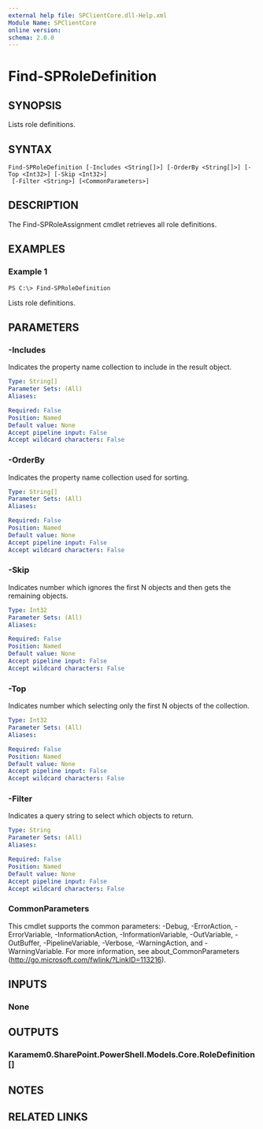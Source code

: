 ```yaml
---
external help file: SPClientCore.dll-Help.xml
Module Name: SPClientCore
online version:
schema: 2.0.0
---
```


# Find-SPRoleDefinition

## SYNOPSIS
Lists role definitions.

## SYNTAX

```
Find-SPRoleDefinition [-Includes <String[]>] [-OrderBy <String[]>] [-Top <Int32>] [-Skip <Int32>]
 [-Filter <String>] [<CommonParameters>]
```

## DESCRIPTION
The Find-SPRoleAssignment cmdlet retrieves all role definitions.

## EXAMPLES

### Example 1
```
PS C:\> Find-SPRoleDefinition
```

Lists role definitions.

## PARAMETERS

### -Includes
Indicates the property name collection to include in the result object.

```yaml
Type: String[]
Parameter Sets: (All)
Aliases:

Required: False
Position: Named
Default value: None
Accept pipeline input: False
Accept wildcard characters: False
```

### -OrderBy
Indicates the property name collection used for sorting.

```yaml
Type: String[]
Parameter Sets: (All)
Aliases:

Required: False
Position: Named
Default value: None
Accept pipeline input: False
Accept wildcard characters: False
```

### -Skip
Indicates number which ignores the first N objects and then gets the remaining objects.

```yaml
Type: Int32
Parameter Sets: (All)
Aliases:

Required: False
Position: Named
Default value: None
Accept pipeline input: False
Accept wildcard characters: False
```

### -Top
Indicates number which selecting only the first N objects of the collection.

```yaml
Type: Int32
Parameter Sets: (All)
Aliases:

Required: False
Position: Named
Default value: None
Accept pipeline input: False
Accept wildcard characters: False
```

### -Filter
Indicates a query string to select which objects to return.

```yaml
Type: String
Parameter Sets: (All)
Aliases:

Required: False
Position: Named
Default value: None
Accept pipeline input: False
Accept wildcard characters: False
```

### CommonParameters
This cmdlet supports the common parameters: -Debug, -ErrorAction, -ErrorVariable, -InformationAction, -InformationVariable, -OutVariable, -OutBuffer, -PipelineVariable, -Verbose, -WarningAction, and -WarningVariable.
For more information, see about_CommonParameters (http://go.microsoft.com/fwlink/?LinkID=113216).

## INPUTS

### None
## OUTPUTS

### Karamem0.SharePoint.PowerShell.Models.Core.RoleDefinition[]
## NOTES

## RELATED LINKS
